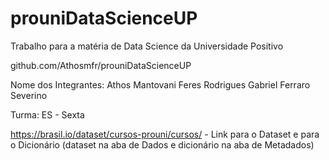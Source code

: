 # prouniDataScienceUP
Trabalho para a matéria de Data Science da Universidade Positivo

github.com/Athosmfr/prouniDataScienceUP

Nome dos Integrantes: Athos Mantovani Feres Rodrigues
                      Gabriel Ferraro Severino
                      
Turma: ES - Sexta

https://brasil.io/dataset/cursos-prouni/cursos/ - Link para o Dataset e para o Dicionário (dataset na aba de Dados e dicionário na aba de Metadados)
